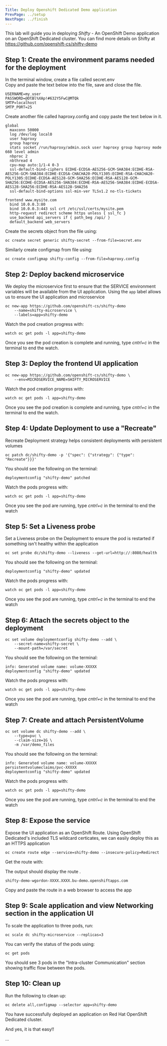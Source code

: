 ```yaml
---
Title: Deploy Openshift Dedicated Demo application
PrevPage: ../setup
NextPage: ../finish
---
```


This lab will guide you in deploying *Shifty* - An OpenShift Demo application on an OpenShift Dedicated cluster. You can find more details on Shifty at https://github.com/openshift-cs/shifty-demo

## Step 1: Create the environment params needed for the deployment

In the terminal window, create a file called secret.env  
Copy and paste the text below into the file, save and close the file.

```
USERNAME=my_user
PASSWORD=@OtBl%XAp!#632Y5FwC@MTQk
SMTP=localhost
SMTP_PORT=25
```

Create another file called haproxy.config and copy paste the text below in it.
```
global
  maxconn 50000
  log /dev/log local0
  user haproxy
  group haproxy
  stats socket /run/haproxy/admin.sock user haproxy group haproxy mode 660 level admin
  nbproc 2
  nbthread 4
  cpu-map auto:1/1-4 0-3
  ssl-default-bind-ciphers ECDHE-ECDSA-AES256-GCM-SHA384:ECDHE-RSA-AES256-GCM-SHA384:ECDHE-ECDSA-CHACHA20-POLY1305:ECDHE-RSA-CHACHA20-POLY1305:ECDHE-ECDSA-AES128-GCM-SHA256:ECDHE-RSA-AES128-GCM-SHA256:ECDHE-ECDSA-AES256-SHA384:ECDHE-RSA-AES256-SHA384:ECDHE-ECDSA-AES128-SHA256:ECDHE-RSA-AES128-SHA256
  ssl-default-bind-options ssl-min-ver TLSv1.2 no-tls-tickets

frontend www.mysite.com
  bind 10.0.0.3:80
  bind 10.0.0.3:443 ssl crt /etc/ssl/certs/mysite.pem
  http-request redirect scheme https unless { ssl_fc }
  use_backend api_servers if { path_beg /api/ }
  default_backend web_servers
```

Create the secrets object from the file using:  
```execute
oc create secret generic shifty-secret --from-file=secret.env
```

Similarly create configmap from file using:
```execute
oc create configmap shifty-config --from-file=haproxy.config
```

## Step 2: Deploy backend microservice

We deploy the microservice first to ensure that the SERVICE environment variables
will be available from the UI application. Using the `app` label allows us to
ensure the UI application and microservice

```execute
oc new-app https://github.com/openshift-cs/shifty-demo
    --name=shifty-microservice \
    --labels=app=shifty-demo
```

Watch the pod creation progress with:
```execute
watch oc get pods -l app=shifty-demo
```
Once you see the pod creation is complete and running, type *cntrl+c* in the terminal
to end the watch.

## Step 3: Deploy the frontend UI application

```execute
oc new-app https://github.com/openshift-cs/shifty-demo \
    --env=MICROSERVICE_NAME=SHIFTY_MICROSERVICE
```

Watch the pod creation progress with:
```execute
watch oc get pods -l app=shifty-demo
```
Once you see the pod creation is complete and running, type *cntrl+c* in the terminal
to end the watch.

## Step 4: Update Deployment to use a "Recreate"

Recreate Deployment strategy helps consistent deployments with persistent volumes

```execute
oc patch dc/shifty-demo -p '{"spec": {"strategy": {"type": "Recreate"}}}'
```

You should see the following on the terminal:
```
deploymentconfig "shifty-demo" patched
```

Watch the pods progress with:
```execute
watch oc get pods -l app=shifty-demo
```
Once you see the pod are running, type *cntrl+c* in the terminal to end the watch


## Step 5: Set a Liveness probe  

Set a Liveness probe on the Deployment to ensure the pod is restarted if something
isn't healthy within the application

```execute
oc set probe dc/shifty-demo --liveness --get-url=http://:8080/health
```

You should see the following on the terminal:
```
deploymentconfig "shifty-demo" updated
```

Watch the pods progress with:
```execute
watch oc get pods -l app=shifty-demo
```
Once you see the pod are running, type *cntrl+c* in the terminal to end the watch

## Step 6: Attach the secrets object to the deployment

```execute
oc set volume deploymentconfig shifty-demo --add \
    --secret-name=shifty-secret \
    --mount-path=/var/secret
```

You should see the following on the terminal:
```
info: Generated volume name: volume-XXXXX
deploymentconfig "shifty-demo" updated
```

Watch the pods progress with:
```execute
watch oc get pods -l app=shifty-demo
```
Once you see the pod are running, type *cntrl+c* in the terminal to end the watch

## Step 7: Create and attach PersistentVolume

```execute
oc set volume dc shifty-demo --add \
    --type=pvc \
    --claim-size=1G \
    -m /var/demo_files
```

You should see the following on the terminal:
```
info: Generated volume name: volume-XXXXX
persistentvolumeclaims/pvc-XXXXX
deploymentconfig "shifty-demo" updated
```

Watch the pods progress with:
```execute
watch oc get pods -l app=shifty-demo
```
Once you see the pod are running, type *cntrl+c* in the terminal to end the watch

## Step 8: Expose the service

Expose the UI application as an OpenShift Route. Using OpenShift Dedicated's included
TLS wildcard certicates, we can easily deploy this as an HTTPS application

```execute
oc create route edge --service=shifty-demo --insecure-policy=Redirect
```

Get the route with:

The output should display the route .

```
shifty-demo-wgordon-XXXX.XXXX.bu-demo.openshiftapps.com
```

Copy and paste the route in a web browser to access the app

## Step 9: Scale application and view Networking section in the application UI

To scale the application to three pods, run:

```execute
oc scale dc shifty-microservice --replicas=3
```

You can verify the status of the pods using:

```execute
oc get pods
```

You should see 3 pods in the "Intra-cluster Communication" section showing traffic flow
between the pods.

## Step 10: Clean up

Run the following to clean up:

```execute
oc delete all,configmap --selector app=shifty-demo
```

You have successfully deployed an application on Red Hat OpenShift Dedicated cluster.   

And yes, it is that easy!!


...
